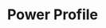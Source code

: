 ---
title: Power Profile
position: 2.7
type: 
description: The power profile node represents harware power attributes.
content_markdown: |-

  `MATCH (a:POWER_PROFILE) RETURN a.label`
  {: .info}
  
  <br>


  <br> 
    
  
  ![API Image](/images/graph.PNG){:class="img-responsive"} <br>
  
  ###### Returns a specific hardware item from the Technopedia database.<br> 
  ![API Image](/images/tid.png){:class="img-responsive"} <br>

left_code_blocks:
  - code_block: |-
      curl -G -H "Authorization: Bearer b93477a9-057b-4878-a16b93477a9-057b-4878-a16f-d7f7d1f27a7af-d7f7d1f27a7a" "https://v6.technopedia.com/tql" --data-urlencode' "q=MATCH (h:MANUFACTURER) RETURN h.manufacturer"
    title: cURL Examples
    language: bash
right_code_blocks:
  - code_block: |2
      Technopedia_id
      Edition
      Edition_Desupported_Flag
      Edition_Order
      URL
      Created_At
      Modified_At
    title: Software Product Attributes
    language: bash
  - code_block: |2-
      [:VENDOR_OF]->(MANUFACTURER)
    title: Relationships
    language: bash
---